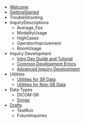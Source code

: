   * [Welcome](Welcome.md)
  * [GettingStarted](GettingStarted.md)
  * TroubleShooting
  * InquiryDescriptions
    * Average\_Fps
    * ModalityUsage
    * HighCases
    * OperatorImprovement
    * RoomUsage
  * Inquiry Development
    * [Intro Dev Guide and Tutorial](InquiryDevelopmentGuide.md)
    * [Common Development Errors](CommonErrors.md)
    * [Advanced Inquiry Development](AdvancedInquiryDevelopment.md)
  * Utiltiies
    * [Utilities for SR Data](SRUtilities.md)
    * [Utilities for Non-SR Data](OtherQIUtilities.md)
  * Data Types
    * DICOM-SR
    * [Syngo](Syngo.md)
  * [Drafts](Drafts.md)
    * TestRun
    * FutureInquiries
